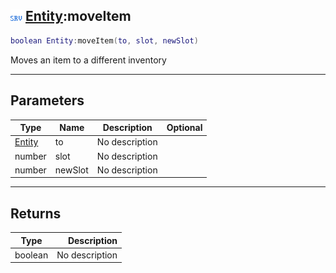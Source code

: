 ## ![server](../../.gitbook/assets/server.png) [Entity](entity):moveItem

```lua
boolean Entity:moveItem(to, slot, newSlot)
```

Moves an item to a different inventory

------
## Parameters

| Type   | Name | Description | Optional |
| ------ | ---- | ----------- | -------: |
| [Entity](entity) | to | No description |  |
| number | slot | No description |  |
| number | newSlot | No description |  |


------
## Returns

| Type   | Description |
| ------ | ----------: |
| boolean | No description |

